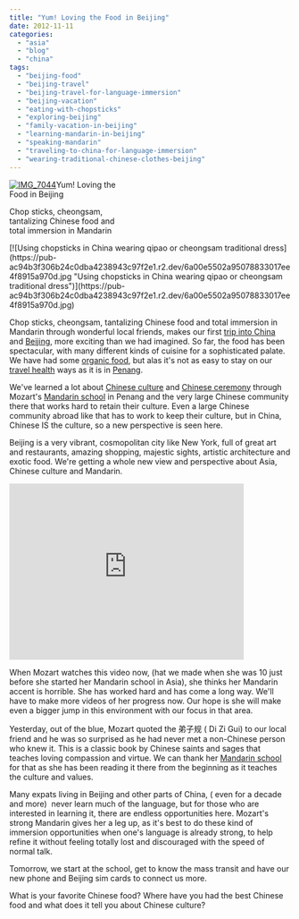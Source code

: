 ```yaml
---
title: "Yum! Loving the Food in Beijing"
date: 2012-11-11
categories: 
  - "asia"
  - "blog"
  - "china"
tags: 
  - "beijing-food"
  - "beijing-travel"
  - "beijing-travel-for-language-immersion"
  - "beijing-vacation"
  - "eating-with-chopsticks"
  - "exploring-beijing"
  - "family-vacation-in-beijing"
  - "learning-mandarin-in-beijing"
  - "speaking-mandarin"
  - "traveling-to-china-for-language-immersion"
  - "wearing-traditional-chinese-clothes-beijing"
---
```


[![IMG_7044](https://pub-ac94b3f306b24c0dba4238943c97f2e1.r2.dev/6a00e5502a95078833017c3354c103970b.jpg "IMG_7044")](https://pub-ac94b3f306b24c0dba4238943c97f2e1.r2.dev/6a00e5502a95078833017c3354c103970b.jpg)Yum! Loving the  
Food in Beijing  
  
Chop sticks, cheongsam,  
tantalizing Chinese food and  
total immersion in Mandarin

<!--more--> [![Using chopsticks in China wearing qipao or cheongsam traditional dress](https://pub-ac94b3f306b24c0dba4238943c97f2e1.r2.dev/6a00e5502a95078833017ee4f8915a970d.jpg "Using chopsticks in China wearing qipao or cheongsam traditional dress")](https://pub-ac94b3f306b24c0dba4238943c97f2e1.r2.dev/6a00e5502a95078833017ee4f8915a970d.jpg)  
  
Chop sticks, cheongsam, tantalizing Chinese food and total immersion in Mandarin through wonderful local friends, makes our first [trip into China](http://soultravelers3new.local/2012/11/getting-a-tourism-visa-for-china-adventure.html "trip to China tips") and [Beijing](http://soultravelers3new.local/2012/11/forbidden-city-and-beijings-best.html "Beijing travel"), more exciting than we had imagined. So far, the food has been spectacular, with many different kinds of cuisine for a sophisticated palate. We have had some [organic food](http://soultravelers3new.local/2012/04/health-organic-raw-foods-and-travel.html "organic food"), but alas it's not as easy to stay on our [travel health](http://soultravelers3new.local/2012/06/healthy-food-and-travel.html "travel health") ways as it is in [Penang](http://soultravelers3new.local/2012/08/where-to-buy-organic-food-in-penang.html "penang organic food").  
  
We've learned a lot about [Chinese culture](http://soultravelers3new.local/2012/04/the-beauty-of-traditional-chinese-culture.html "chinese culture") and [Chinese ceremony](http://soultravelers3new.local/2012/06/chines.html "chinese ceremony") through Mozart's [Mandarin school](http://soultravelers3new.local/2012/06/why-learn-mandarin-in-tropical-asia-penang.html "Mandarin school") in Penang and the very large Chinese community there that works hard to retain their culture. Even a large Chinese community abroad like that has to work to keep their culture, but in China, Chinese IS the culture, so a new perspective is seen here.  
  
Beijing is a very vibrant, cosmopolitan city like New York, full of great art and restaurants, amazing shopping, majestic sights, artistic architecture and exotic food. We're getting a whole new view and perspective about Asia, Chinese culture and Mandarin.  
  

<iframe src="http://www.youtube.com/embed/JDe6pgl-qCg?rel=0" width="420" frameborder="0" height="315"></iframe>

  
  
When Mozart watches this video now, (hat we made when she was 10 just before she started her Mandarin school in Asia), she thinks her Mandarin accent is horrible. She has worked hard and has come a long way. We'll have to make more videos of her progress now. Our hope is she will make even a bigger jump in this environment with our focus in that area.  
  
Yesterday, out of the blue, Mozart quoted the 弟子规 ( Di Zi Gui) to our local friend and he was so surprised as he had never met a non-Chinese person who knew it. This is a classic book by Chinese saints and sages that teaches loving compassion and virtue. We can thank her [Mandarin school](http://soultravelers3new.local/2011/01/only-american-girl-in-an-all-mandarin-school-chinese-immersion-in-language-culture-through-school.html "Mandarin school in Asia") for that as she has been reading it there from the beginning as it teaches the culture and values.  
  
Many expats living in Beijing and other parts of China, ( even for a decade and more)  never learn much of the language, but for those who are interested in learning it, there are endless opportunities here. Mozart's strong Mandarin gives her a leg up, as it's best to do these kind of immersion opportunities when one's language is already strong, to help refine it without feeling totally lost and discouraged with the speed of normal talk.  
  
Tomorrow, we start at the school, get to know the mass transit and have our new phone and Beijing sim cards to connect us more.  
  
What is your favorite Chinese food? Where have you had the best Chinese food and what does it tell you about Chinese culture?
